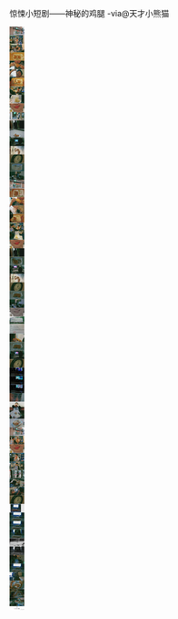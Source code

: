 惊悚小短剧——神秘的鸡腿 -via@天才小熊猫

![5b57eb4a265c486e902ad090a7e97836.jpg](https://raw.githubusercontent.com/wxlzmt/cdn1/master/ext/qw/groups/20039/5b57eb4a265c486e902ad090a7e97836.jpg)

